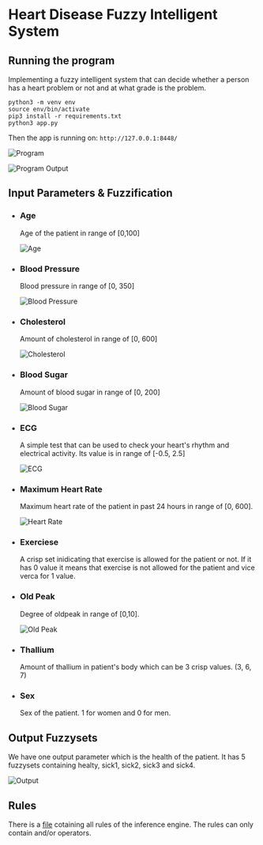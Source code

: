 # Heart Disease Fuzzy Intelligent System

## Running the program
Implementing a fuzzy intelligent system that can decide whether a person has a heart problem or not and at what grade is the problem.

```
python3 -m venv env
source env/bin/activate
pip3 install -r requirements.txt
python3 app.py
```

Then the app is running on: `http://127.0.0.1:8448/ `

![Program](images/values.png)

![Program Output](images/values_out.png)



## Input Parameters & Fuzzification

- ### Age 
  Age of the patient in range of [0,100]

  ![Age](images/age.png)

- ### Blood Pressure
  
  Blood pressure in range of [0, 350]
  
  ![Blood Pressure](images/bloodPressure.png)

- ### Cholesterol
  
  Amount of cholesterol in range of [0, 600]
  
  ![Cholesterol](images/cholesterol.png)

- ### Blood Sugar
  
  Amount of blood sugar in range of [0, 200]
  
  ![Blood Sugar](images/bloodPressure.png)

- ### ECG
  
  A simple test that can be used to check your heart's rhythm and electrical activity. Its value is in range of [-0.5, 2.5]
  
  ![ECG](images/ecg.png)

- ### Maximum Heart Rate
  
  Maximum heart rate of the patient in past 24 hours in range of [0, 600].
  
  ![Heart Rate](images/heartRate.png)

- ### Exerciese
  
  A crisp set inidicating that exercise is allowed for the patient or not. If it has 0 value it means that exercise is not allowed for the patient and vice verca for 1 value.
  

- ### Old Peak
  
  Degree of oldpeak in range of [0,10].
  
  ![Old Peak](images/oldPeak.png)

- ### Thallium
  
  Amount of thallium in patient's body which can be 3 crisp values. (3, 6, 7)
  

- ### Sex
  
  Sex of the patient. 1 for women and 0 for men.
  

## Output Fuzzysets

We have one output parameter which is the health of the patient. It has 5 fuzzysets containing healty, sick1, sick2, sick3 and sick4.

![Output](images/output.png)

## Rules

There is a [file](rules.fcl) cotaining all rules of the inference engine. The rules can only contain and/or operators.
